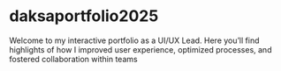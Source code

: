 # daksaportfolio2025
Welcome to my interactive portfolio as a UI/UX Lead. Here you’ll find highlights of how I improved user experience, optimized processes, and fostered collaboration within teams
